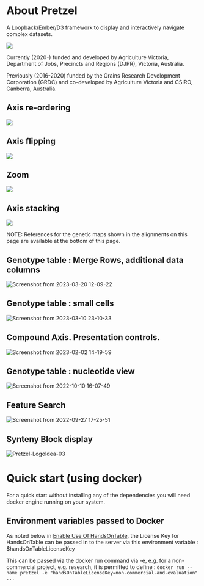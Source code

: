 # About Pretzel <!-- omit in toc -->
A Loopback/Ember/D3 framework to display and interactively navigate complex datasets.

<img src="https://user-images.githubusercontent.com/20571319/116690793-4129a380-a9fd-11eb-85ed-6b9d91f51458.png" align="center">

Currently (2020-) funded and developed by Agriculture Victoria, Department of Jobs, Precincts and Regions (DJPR), Victoria, Australia.

Previously (2016-2020) funded by the Grains Research Development Corporation (GRDC) and co-developed by Agriculture Victoria and CSIRO, Canberra, Australia.




## Axis re-ordering <!-- omit in toc -->

<img src="https://user-images.githubusercontent.com/20571319/36240208-2781bdde-1264-11e8-9b25-4393021935e3.gif" align="center">

## Axis flipping <!-- omit in toc -->

<img src="https://user-images.githubusercontent.com/20571319/36240360-3b5db6fe-1265-11e8-9675-97b8bc9c8f07.gif" align="center">

## Zoom <!-- omit in toc -->

<img src="https://user-images.githubusercontent.com/20571319/36240487-2a2b5840-1266-11e8-9d71-fe4d275c4adb.gif" align="center">

## Axis stacking <!-- omit in toc -->

<img src="https://user-images.githubusercontent.com/20571319/36240958-80b982b2-1267-11e8-95b0-f59b999ead29.gif" align="center">

NOTE: References for the genetic maps shown in the alignments on this page are available at the bottom of this page.

## Genotype table : Merge Rows, additional data columns <!-- omit in toc -->

<img alt="Screenshot from 2023-03-20 12-09-22" src="https://user-images.githubusercontent.com/2305340/226578361-3534d5d4-bd83-49b4-b941-786f0ac7f9d1.png" align="center">


## Genotype table : small cells <!-- omit in toc -->

<img alt="Screenshot from 2023-03-10 23-10-33" src="https://user-images.githubusercontent.com/2305340/226578603-fc1cae29-c777-424c-b343-61134a37a3b9.png" align="center">


## Compound Axis.  Presentation controls. <!-- omit in toc -->

<img alt="Screenshot from 2023-02-02 14-19-59" src="https://user-images.githubusercontent.com/2305340/226580188-aceff45a-036d-43f3-b362-543e3b14cfd8.png" align="center">

## Genotype table : nucleotide view <!-- omit in toc -->

<img alt="Screenshot from 2022-10-10 16-07-49" src="https://user-images.githubusercontent.com/2305340/226576427-58767b40-add3-43e8-9b46-39f04fd287fc.png" align="center">

## Feature Search <!-- omit in toc -->

<img alt="Screenshot from 2022-09-27 17-25-51" src="https://user-images.githubusercontent.com/2305340/226577416-869c28f1-21f9-4259-8eac-f97ab31348fd.png" align="center">

## Synteny Block display <!-- omit in toc -->

<img alt="Pretzel-LogoIdea-03" src="https://user-images.githubusercontent.com/2305340/226578048-0abdaf6d-6967-44d3-9a30-ed19b1b7b595.PNG" align="center">



# Quick start (using docker)

For a quick start without installing any of the dependencies you will need docker engine running on your system.

## Environment variables passed to Docker 

As noted below in [Enable Use Of HandsOnTable](#enable-use-of-handsontable),
the License Key for HandsOnTable can be passed in to the server via this environment variable : $handsOnTableLicenseKey

This can be passed via the docker run command via -e, e.g.
for a non-commercial project, e.g. research, it is permitted to define :
`docker run --name pretzel -e "handsOnTableLicenseKey=non-commercial-and-evaluation" ...`

